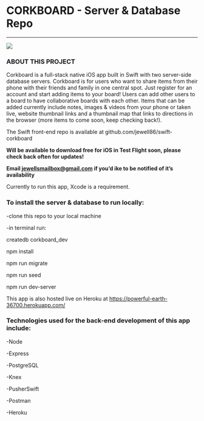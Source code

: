 # CORKBOARD - Server & Database Repo

------------------------------
![](https://bit.ly/2OhSG4E)


### ABOUT THIS PROJECT
Corkboard is a full-stack native iOS app built in Swift with two server-side database servers. Corkboard is for users who want to share items from their phone with their friends and family in one central spot. Just register for an account and start adding items to your board! Users can add other users to a board to have collaborative boards with each other. Items that can be added currently include notes, images & videos from your phone or taken live, website thumbnail links and a thumbnail map that links to directions in the browser (more items to come soon, keep checking back!). 

The Swift front-end repo is available at github.com/jewell86/swift-corkboard

**Will be available to download free for iOS in Test Flight soon, please check back often for updates!**

**Email jewellsmailbox@gmail.com if you’d ike to be notified of it’s availability**

Currently to run this app, Xcode is a requirement. 

### To install the server & database to run locally:

-clone this repo to your local machine

-in terminal run:


createdb corkboard_dev

npm install

npm run migrate

npm run seed

npm run dev-server


This app is also hosted live on Heroku at https://powerful-earth-36700.herokuapp.com/

### Technologies used for the back-end development of this app include:

-Node

-Express

-PostgreSQL

-Knex

-PusherSwift

-Postman

-Heroku
